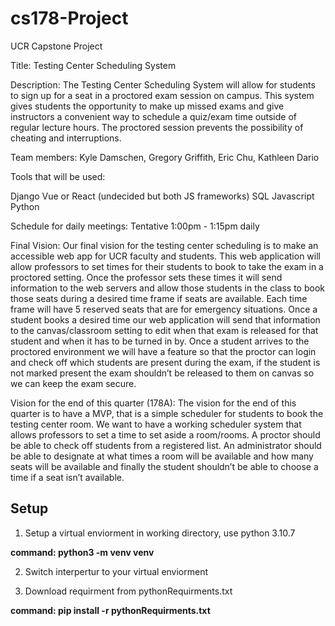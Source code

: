 # cs178-Project

UCR Capstone Project

Title: Testing Center Scheduling System

Description: The Testing Center Scheduling System will allow for students to sign up for a seat in a proctored exam session on campus. This system gives students the opportunity to make up missed exams and give instructors a convenient way to schedule a quiz/exam time outside of regular lecture hours. The proctored session prevents the possibility of cheating and interruptions.

Team members: Kyle Damschen, Gregory Griffith, Eric Chu, Kathleen Dario

Tools that will be used:

Django
Vue or React (undecided but both JS frameworks)
SQL
Javascript
Python

Schedule for daily meetings: Tentative 1:00pm - 1:15pm daily

Final Vision: Our final vision for the testing center scheduling is to make an accessible web app for UCR faculty and students. This web application will allow professors to set times for their students to book to take the exam in a proctored setting. Once the professor sets these times it will send information to the web servers and allow those students in the class to book those seats during a desired time frame if seats are available. Each time frame will have 5 reserved seats that are for emergency situations. Once a student books a desired time our web application will send that information to the canvas/classroom setting to edit when that exam is released for that student and when it has to be turned in by. Once a student arrives to the proctored environment we will have a feature so that the proctor can login and check off which students are present during the exam, if the student is not marked present the exam shouldn’t be released to them on canvas so we can keep the exam secure.

Vision for the end of this quarter (178A): The vision for the end of this quarter is to have a MVP, that is a simple scheduler for students to book the testing center room. We want to have a working scheduler system that allows professors to set a time to set aside a room/rooms. A proctor should be able to check off students from a registered list. An administrator should be able to designate at what times a room will be available and how many seats will be available and finally the student shouldn’t be able to choose a time if a seat isn’t available.

## Setup

1. Setup a virtual enviorment in working directory, use python 3.10.7

**command: python3 -m venv venv**

2. Switch interpertur to your virtual enviorment

3. Download requirment from pythonRequirments.txt

**command: pip install -r pythonRequirments.txt**
